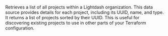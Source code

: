 Retrieves a list of all projects within a Lightdash organization. This data source provides details for each project, including its UUID, name, and type. It returns a list of projects sorted by their UUID. This is useful for discovering existing projects to use in other parts of your Terraform configuration.
